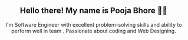 <h2 align="center">Hello there! My name is Pooja Bhore 👋🤓</h2>
<p align="center">I'm Software Engineer with excellent problem-solving skills and ability to perform well in team . Passionate about coding and Web Designing.
</p>

